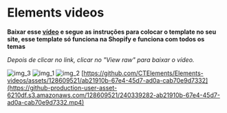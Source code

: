 # Elements videos

**Baixar esse [vídeo](https://github.com/CTElements/Elements-videos/blob/main/video-story.mp4) e segue as instruções para colocar o template no seu site, esse template só funciona na Shopify e funciona com todos os temas**

*Depois de clicar no link, clicar no "View raw" para baixar o vídeo.*

![img_3](https://github.com/CTElements/Elements-videos/assets/128609521/b807ae9d-ccc8-4802-b091-44b9aff65255)
![img_1](https://github.com/CTElements/Elements-videos/assets/128609521/2388a6ac-46dc-4255-b220-6915dcc81423)
![img_2](https://github.com/CTElements/Elements-videos/assets/128609521/a93bfc62-fa66-4f0b-b51f-d8fabcc4ba6c)
[https://github.com/CTElements/Elements-videos/assets/128609521/ab21910b-67e4-45d7-ad0a-cab70e9d7332](https://github-production-user-asset-6210df.s3.amazonaws.com/128609521/240339282-ab21910b-67e4-45d7-ad0a-cab70e9d7332.mp4)






